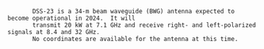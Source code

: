 
           DSS-23 is a 34-m beam waveguide (BWG) antenna expected to become operational in 2024.  It will
           transmit 20 kW at 7.1 GHz and receive right- and left-polarized signals at 8.4 and 32 GHz.
           No coordinates are available for the antenna at this time.
        